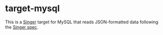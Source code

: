 # target-mysql

This is a [Singer](https://singer.io) target for MySQL that reads JSON-formatted data
following the [Singer spec](https://github.com/singer-io/getting-started/blob/master/SPEC.md).


